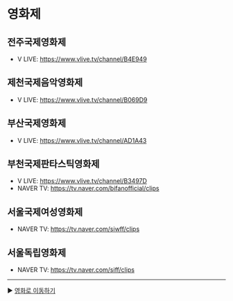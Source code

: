 # 영화제
## 전주국제영화제
   - V LIVE: https://www.vlive.tv/channel/B4E949  
## 제천국제음악영화제 
   - V LIVE: https://www.vlive.tv/channel/B069D9  
## 부산국제영화제
   - V LIVE: https://www.vlive.tv/channel/AD1A43  
## 부천국제판타스틱영화제
   - V LIVE: https://www.vlive.tv/channel/B3497D  
   - NAVER TV: https://tv.naver.com/bifanofficial/clips  
## 서울국제여성영화제
   - NAVER TV: https://tv.naver.com/siwff/clips
## 서울독립영화제
   - NAVER TV: https://tv.naver.com/siff/clips

---

▶️ [영화로 이동하기](https://github.com/MOVIECORD/vlive)
